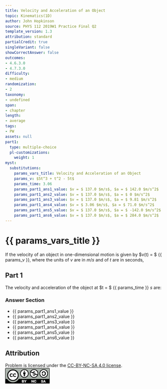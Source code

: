 ```yaml
---
title: Velocity and Acceleration of an Object
topic: Kinematics(1D)
author: John Hopkinson
source: PHYS 112 2019W1 Practice Final Q2
template_version: 1.3
attribution: standard
partialCredit: true
singleVariant: false
showCorrectAnswer: false
outcomes:
- 4.6.3.0
- 4.7.3.0
difficulty:
- medium
randomization:
- 2
taxonomy:
- undefined
span:
- chapter
length:
- average
tags:
- PW
assets: null
part1:
  type: multiple-choice
  pl-customizations:
    weight: 1
myst:
  substitutions:
    params_vars_title: Velocity and Acceleration of an Object
    params_v: $5t^3 + t^2 - 5t$
    params_time: 3.06
    params_part1_ans1_value: $v = $ 137.0 $m/s$, $a = $ 142.0 $m/s^2$
    params_part1_ans2_value: $v = $ 137.0 $m/s$, $a = $ 0 $m/s^2$
    params_part1_ans3_value: $v = $ 137.0 $m/s$, $a = $ 9.81 $m/s^2$
    params_part1_ans4_value: $v = $ 3.06 $m/s$, $a = $ 71.0 $m/s^2$
    params_part1_ans5_value: $v = $ 137.0 $m/s$, $a = $ -142.0 $m/s^2$
    params_part1_ans6_value: $v = $ 137.0 $m/s$, $a = $ 284.0 $m/s^2$
---
```

# {{ params_vars_title }}
If the velocity of an object in one-dimensional motion is given by $v(t) = $ {{ params_v }}, where the units of $v$ are in $m/s$ and of $t$ are in seconds,

## Part 1

The velocity and acceleration of the object at $t = $ {{ params_time }} $s$ are:

### Answer Section

- {{ params_part1_ans1_value }}
- {{ params_part1_ans2_value }}
- {{ params_part1_ans3_value }}
- {{ params_part1_ans4_value }}
- {{ params_part1_ans5_value }}
- {{ params_part1_ans6_value }}

## Attribution

Problem is licensed under the [CC-BY-NC-SA 4.0 license](https://creativecommons.org/licenses/by-nc-sa/4.0/).<br> ![The Creative Commons 4.0 license requiring attribution-BY, non-commercial-NC, and share-alike-SA license.](https://raw.githubusercontent.com/firasm/bits/master/by-nc-sa.png)